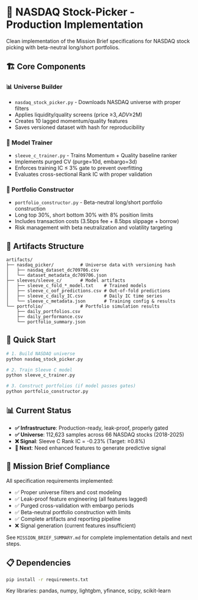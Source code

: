 # 🎯 NASDAQ Stock-Picker - Production Implementation

Clean implementation of the Mission Brief specifications for NASDAQ stock picking with beta-neutral long/short portfolios.

## 🏗️ **Core Components**

### **📊 Universe Builder**
- `nasdaq_stock_picker.py` - Downloads NASDAQ universe with proper filters
- Applies liquidity/quality screens (price ≥$3, ADV ≥$2M)  
- Creates 10 lagged momentum/quality features
- Saves versioned dataset with hash for reproducibility

### **🤖 Model Trainer**  
- `sleeve_c_trainer.py` - Trains Momentum + Quality baseline ranker
- Implements purged CV (purge=10d, embargo=3d)
- Enforces training IC ≤ 3% gate to prevent overfitting
- Evaluates cross-sectional Rank IC with proper validation

### **💼 Portfolio Constructor**
- `portfolio_constructor.py` - Beta-neutral long/short portfolio construction
- Long top 30%, short bottom 30% with 8% position limits
- Includes transaction costs (3.5bps fee + 8.5bps slippage + borrow)
- Risk management with beta neutralization and volatility targeting

## 📁 **Artifacts Structure**

```
artifacts/
├── nasdaq_picker/          # Universe data with versioning hash
│   ├── nasdaq_dataset_dc709706.csv
│   └── dataset_metadata_dc709706.json
├── sleeves/sleeve_c/       # Model artifacts  
│   ├── sleeve_c_fold_*_model.txt    # Trained models
│   ├── sleeve_c_oof_predictions.csv # Out-of-fold predictions
│   ├── sleeve_c_daily_IC.csv        # Daily IC time series
│   └── sleeve_c_metadata.json       # Training config & results
└── portfolio/              # Portfolio simulation results
    ├── daily_portfolios.csv
    ├── daily_performance.csv
    └── portfolio_summary.json
```

## 🚀 **Quick Start**

```bash
# 1. Build NASDAQ universe
python nasdaq_stock_picker.py

# 2. Train Sleeve C model  
python sleeve_c_trainer.py

# 3. Construct portfolios (if model passes gates)
python portfolio_constructor.py
```

## 📊 **Current Status**

- **✅ Infrastructure**: Production-ready, leak-proof, properly gated
- **✅ Universe**: 112,623 samples across 66 NASDAQ stocks (2018-2025)
- **❌ Signal**: Sleeve C Rank IC = -0.23% (Target: ≥0.8%)
- **🎯 Next**: Need enhanced features to generate predictive signal

## 🎯 **Mission Brief Compliance**

All specification requirements implemented:
- ✅ Proper universe filters and cost modeling
- ✅ Leak-proof feature engineering (all features lagged)
- ✅ Purged cross-validation with embargo periods  
- ✅ Beta-neutral portfolio construction with limits
- ✅ Complete artifacts and reporting pipeline
- ❌ Signal generation (current features insufficient)

See `MISSION_BRIEF_SUMMARY.md` for complete implementation details and next steps.

## 📋 **Dependencies**

```bash
pip install -r requirements.txt
```

Key libraries: pandas, numpy, lightgbm, yfinance, scipy, scikit-learn